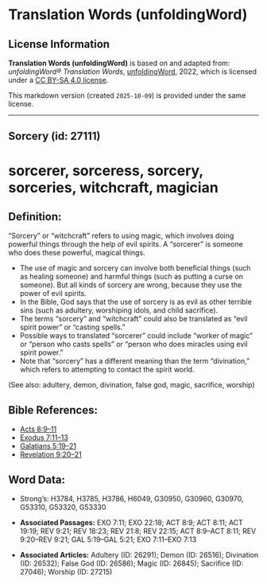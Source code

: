 # Translation Words (unfoldingWord)

## License Information

**Translation Words (unfoldingWord)** is based on and adapted from: _unfoldingWord® Translation Words_, [unfoldingWord](https://unfoldingword.org/utw), 2022, which is licensed under a [CC BY-SA 4.0 license](https://creativecommons.org/licenses/by-sa/4.0/legalcode.en).

This markdown version (created `2025-10-09`) is provided under the same license.



--------------------------------

## Sorcery (id: 27111)

sorcerer, sorceress, sorcery, sorceries, witchcraft, magician
=============================================================

Definition:
-----------

“Sorcery” or “witchcraft” refers to using magic, which involves doing powerful things through the help of evil spirits. A “sorcerer” is someone who does these powerful, magical things.

* The use of magic and sorcery can involve both beneficial things (such as healing someone) and harmful things (such as putting a curse on someone). But all kinds of sorcery are wrong, because they use the power of evil spirits.
* In the Bible, God says that the use of sorcery is as evil as other terrible sins (such as adultery, worshiping idols, and child sacrifice).
* The terms “sorcery” and “witchcraft” could also be translated as “evil spirit power” or “casting spells.”
* Possible ways to translated “sorcerer” could include “worker of magic” or “person who casts spells” or “person who does miracles using evil spirit power.”
* Note that “sorcery” has a different meaning than the term “divination,” which refers to attempting to contact the spirit world.

(See also: adultery, demon, divination, false god, magic, sacrifice, worship)

Bible References:
-----------------

* [Acts 8:9–11](https://ref.ly/Acts8:9-Acts8:11)
* [Exodus 7:11–13](https://ref.ly/Exod7:11-Exod7:13)
* [Galatians 5:19–21](https://ref.ly/Gal5:19-Gal5:21)
* [Revelation 9:20–21](https://ref.ly/Rev9:20-Rev9:21)

Word Data:
----------

* Strong’s: H3784, H3785, H3786, H6049, G30950, G30960, G30970, G53310, G53320, G53330

* **Associated Passages:** EXO 7:11; EXO 22:18; ACT 8:9; ACT 8:11; ACT 19:19; REV 9:21; REV 18:23; REV 21:8; REV 22:15; ACT 8:9–ACT 8:11; REV 9:20–REV 9:21; GAL 5:19–GAL 5:21; EXO 7:11–EXO 7:13
* **Associated Articles:** Adultery (ID: 26291); Demon (ID: 26516); Divination (ID: 26532); False God (ID: 26586); Magic (ID: 26845); Sacrifice (ID: 27046); Worship (ID: 27215)

